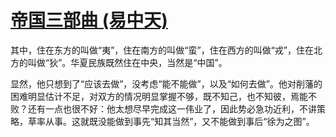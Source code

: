 # [帝国三部曲 (易中天)](https://github.com/Luckyyyyyyy/phh-blog/issues/37)

其中，住在东方的叫做“夷”，住在南方的叫做“蛮”，住在西方的叫做“戎”，住在北方的叫做“狄”。华夏民族既然住在中央，当然是“中国”。

显然，他只想到了“应该去做”，没考虑“能不能做”，以及“如何去做”。他对削藩的困难明显估计不足，对双方的情况明显掌握不够，既不知己，也不知彼，焉能不败？还有一点也很不好：他太想尽早完成这一伟业了，因此势必急功近利，不讲策略，草率从事。这就既没能做到事先“知其当然”，又不能做到事后“徐为之图”。

